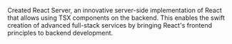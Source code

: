 Created React Server, an innovative server-side implementation of React that allows using TSX components on the backend. This enables the swift creation of advanced full-stack services by bringing React's frontend principles to backend development.